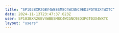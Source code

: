 ```yaml
---
title: "SP103BXR2GBV4WBESM8C4WCGNC9ED3PGT03X4WXTC"
date: 2024-11-13T23:47:37.623Z
user: SP103BXR2GBV4WBESM8C4WCGNC9ED3PGT03X4WXTC
layout: "users"
---
```

    